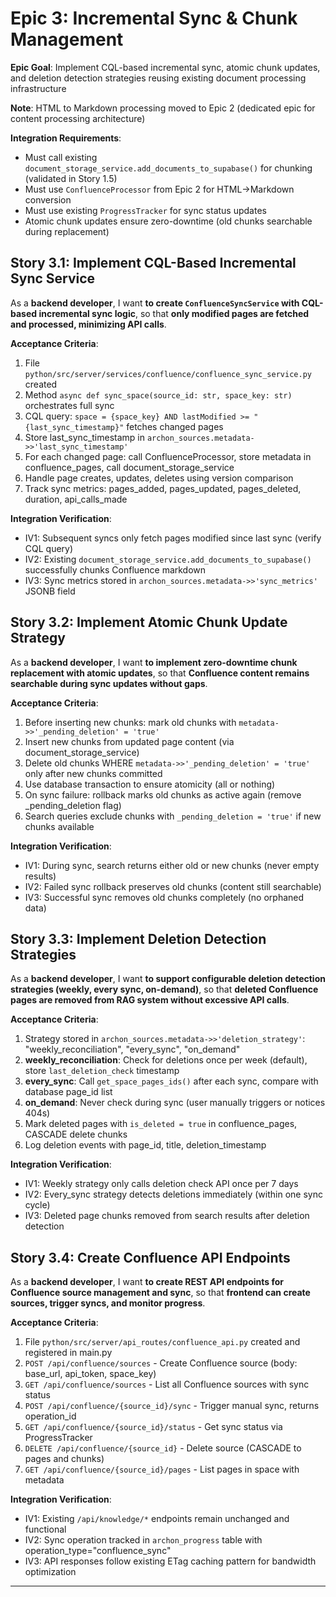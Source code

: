 # Epic 3: Incremental Sync & Chunk Management

**Epic Goal**: Implement CQL-based incremental sync, atomic chunk updates, and deletion detection strategies reusing existing document processing infrastructure

**Note**: HTML to Markdown processing moved to Epic 2 (dedicated epic for content processing architecture)

**Integration Requirements**:
- Must call existing `document_storage_service.add_documents_to_supabase()` for chunking (validated in Story 1.5)
- Must use `ConfluenceProcessor` from Epic 2 for HTML→Markdown conversion
- Must use existing `ProgressTracker` for sync status updates
- Atomic chunk updates ensure zero-downtime (old chunks searchable during replacement)

## Story 3.1: Implement CQL-Based Incremental Sync Service

As a **backend developer**,
I want **to create `ConfluenceSyncService` with CQL-based incremental sync logic**,
so that **only modified pages are fetched and processed, minimizing API calls**.

**Acceptance Criteria**:
1. File `python/src/server/services/confluence/confluence_sync_service.py` created
2. Method `async def sync_space(source_id: str, space_key: str)` orchestrates full sync
3. CQL query: `space = {space_key} AND lastModified >= "{last_sync_timestamp}"` fetches changed pages
4. Store last_sync_timestamp in `archon_sources.metadata->>'last_sync_timestamp'`
5. For each changed page: call ConfluenceProcessor, store metadata in confluence_pages, call document_storage_service
6. Handle page creates, updates, deletes using version comparison
7. Track sync metrics: pages_added, pages_updated, pages_deleted, duration, api_calls_made

**Integration Verification**:
- IV1: Subsequent syncs only fetch pages modified since last sync (verify CQL query)
- IV2: Existing `document_storage_service.add_documents_to_supabase()` successfully chunks Confluence markdown
- IV3: Sync metrics stored in `archon_sources.metadata->>'sync_metrics'` JSONB field

## Story 3.2: Implement Atomic Chunk Update Strategy

As a **backend developer**,
I want **to implement zero-downtime chunk replacement with atomic updates**,
so that **Confluence content remains searchable during sync updates without gaps**.

**Acceptance Criteria**:
1. Before inserting new chunks: mark old chunks with `metadata->>'_pending_deletion' = 'true'`
2. Insert new chunks from updated page content (via document_storage_service)
3. Delete old chunks WHERE `metadata->>'_pending_deletion' = 'true'` only after new chunks committed
4. Use database transaction to ensure atomicity (all or nothing)
5. On sync failure: rollback marks old chunks as active again (remove _pending_deletion flag)
6. Search queries exclude chunks with `_pending_deletion = 'true'` if new chunks available

**Integration Verification**:
- IV1: During sync, search returns either old or new chunks (never empty results)
- IV2: Failed sync rollback preserves old chunks (content still searchable)
- IV3: Successful sync removes old chunks completely (no orphaned data)

## Story 3.3: Implement Deletion Detection Strategies

As a **backend developer**,
I want **to support configurable deletion detection strategies (weekly, every sync, on-demand)**,
so that **deleted Confluence pages are removed from RAG system without excessive API calls**.

**Acceptance Criteria**:
1. Strategy stored in `archon_sources.metadata->>'deletion_strategy'`: "weekly_reconciliation", "every_sync", "on_demand"
2. **weekly_reconciliation**: Check for deletions once per week (default), store `last_deletion_check` timestamp
3. **every_sync**: Call `get_space_pages_ids()` after each sync, compare with database page_id list
4. **on_demand**: Never check during sync (user manually triggers or notices 404s)
5. Mark deleted pages with `is_deleted = true` in confluence_pages, CASCADE delete chunks
6. Log deletion events with page_id, title, deletion_timestamp

**Integration Verification**:
- IV1: Weekly strategy only calls deletion check API once per 7 days
- IV2: Every_sync strategy detects deletions immediately (within one sync cycle)
- IV3: Deleted page chunks removed from search results after deletion detection

## Story 3.4: Create Confluence API Endpoints

As a **backend developer**,
I want **to create REST API endpoints for Confluence source management and sync**,
so that **frontend can create sources, trigger syncs, and monitor progress**.

**Acceptance Criteria**:
1. File `python/src/server/api_routes/confluence_api.py` created and registered in main.py
2. `POST /api/confluence/sources` - Create Confluence source (body: base_url, api_token, space_key)
3. `GET /api/confluence/sources` - List all Confluence sources with sync status
4. `POST /api/confluence/{source_id}/sync` - Trigger manual sync, returns operation_id
5. `GET /api/confluence/{source_id}/status` - Get sync status via ProgressTracker
6. `DELETE /api/confluence/{source_id}` - Delete source (CASCADE to pages and chunks)
7. `GET /api/confluence/{source_id}/pages` - List pages in space with metadata

**Integration Verification**:
- IV1: Existing `/api/knowledge/*` endpoints remain unchanged and functional
- IV2: Sync operation tracked in `archon_progress` table with operation_type="confluence_sync"
- IV3: API responses follow existing ETag caching pattern for bandwidth optimization

---
